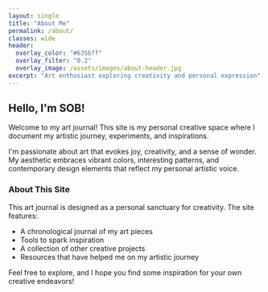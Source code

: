 ```yaml
---
layout: single
title: "About Me"
permalink: /about/
classes: wide
header:
  overlay_color: "#635bff"
  overlay_filter: "0.2"
  overlay_image: /assets/images/about-header.jpg
excerpt: "Art enthusiast exploring creativity and personal expression"
---
```


## Hello, I'm SOB!

Welcome to my art journal! This site is my personal creative space where I document my artistic journey, experiments, and inspirations.

I'm passionate about art that evokes joy, creativity, and a sense of wonder. My aesthetic embraces vibrant colors, interesting patterns, and contemporary design elements that reflect my personal artistic voice.


### About This Site

This art journal is designed as a personal sanctuary for creativity. The site features:
- A chronological journal of my art pieces
- Tools to spark inspiration
- A collection of other creative projects
- Resources that have helped me on my artistic journey

Feel free to explore, and I hope you find some inspiration for your own creative endeavors!
